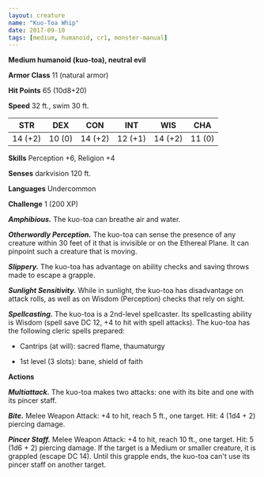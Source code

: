```yaml
---
layout: creature
name: "Kuo-Toa Whip"
date: 2017-09-10
tags: [medium, humanoid, cr1, monster-manual]
---
```


**Medium humanoid (kuo-toa), neutral evil**

**Armor Class** 11 (natural armor)

**Hit Points** 65 (10d8+20)

**Speed** 32 ft., swim 30 ft.

|   STR   |   DEX   |   CON   |   INT   |   WIS   |   CHA   |
|:-----:|:-----:|:-----:|:-----:|:-----:|:-----:|
| 14 (+2) | 10 (0) | 14 (+2) | 12 (+1) | 14 (+2) | 11 (0) |

**Skills** Perception +6, Religion +4

**Senses** darkvision 120 ft.

**Languages** Undercommon

**Challenge** 1 (200 XP)

***Amphibious.*** The kuo-toa can breathe air and water.

***Otherwordly Perception.*** The kuo-toa can sense the presence of any creature within 30 feet of it that is invisible or on the Ethereal Plane. It can pinpoint such a creature that is moving.

***Slippery.*** The kuo-toa has advantage on ability checks and saving throws made to escape a grapple.

***Sunlight Sensitivity.*** While in sunlight, the kuo-toa has disadvantage on attack rolls, as well as on Wisdom (Perception) checks that rely on sight.

***Spellcasting.*** The kuo-toa is a 2nd-level spellcaster. Its spellcasting ability is Wisdom (spell save DC 12, +4 to hit with spell attacks). The kuo-toa has the following cleric spells prepared: 

* Cantrips (at will): sacred flame, thaumaturgy

* 1st level (3 slots): bane, shield of faith

**Actions**

***Multiattack.*** The kuo-toa makes two attacks: one with its bite and one with its pincer staff.

***Bite.*** Melee Weapon Attack: +4 to hit, reach 5 ft., one target. Hit: 4 (1d4 + 2) piercing damage.

***Pincer Staff.*** Melee Weapon Attack: +4 to hit, reach 10 ft., one target. Hit: 5 (1d6 + 2) piercing damage. If the target is a Medium or smaller creature, it is grappled (escape DC 14). Until this grapple ends, the kuo-toa can't use its pincer staff on another target.

